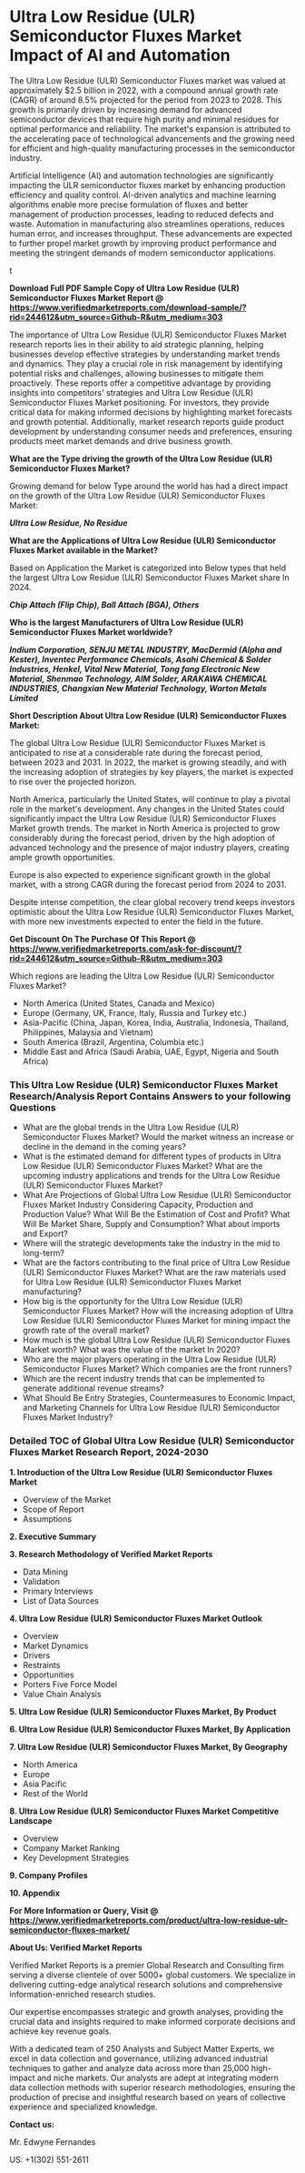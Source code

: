 <meta name="title" content="Global Ultra Low Residue (ULR) Semiconductor Fluxes Market Impact of AI and Automation"><meta name="description" content="The Ultra Low Residue (ULR) Semiconductor Fluxes market was valued at approximately $2.5 billion in 2022, with a compound annual growth rate (CAGR) of around 8.5% proj"><meta name="title" content="Ultra Low Residue (ULR) Semiconductor Fluxes Market Size, Share, Scope, Trends, Growth, Opportunities, Analysis, Forecast"><h1>Ultra Low Residue (ULR) Semiconductor Fluxes Market Impact of AI and Automation</h1><p>The Ultra Low Residue (ULR) Semiconductor Fluxes market was valued at approximately $2.5 billion in 2022, with a compound annual growth rate (CAGR) of around 8.5% projected for the period from 2023 to 2028. This growth is primarily driven by increasing demand for advanced semiconductor devices that require high purity and minimal residues for optimal performance and reliability. The market's expansion is attributed to the accelerating pace of technological advancements and the growing need for efficient and high-quality manufacturing processes in the semiconductor industry.</p><p>Artificial Intelligence (AI) and automation technologies are significantly impacting the ULR semiconductor fluxes market by enhancing production efficiency and quality control. AI-driven analytics and machine learning algorithms enable more precise formulation of fluxes and better management of production processes, leading to reduced defects and waste. Automation in manufacturing also streamlines operations, reduces human error, and increases throughput. These advancements are expected to further propel market growth by improving product performance and meeting the stringent demands of modern semiconductor applications.</p>t</p><p id="" class=""><strong>Download Full PDF Sample Copy of Ultra Low Residue (ULR) Semiconductor Fluxes Market Report @ <a href="https://www.verifiedmarketreports.com/download-sample/?rid=244612&utm_source=Github-R&utm_medium=303" target="_blank">https://www.verifiedmarketreports.com/download-sample/?rid=244612&utm_source=Github-R&utm_medium=303</a></strong></p><p>The importance of&nbsp;Ultra Low Residue (ULR) Semiconductor Fluxes Market research reports lies in their ability to aid strategic planning, helping businesses develop effective strategies by understanding market trends and dynamics. They play a crucial role in risk management by identifying potential risks and challenges, allowing businesses to mitigate them proactively. These reports offer a competitive advantage by providing insights into competitors' strategies and Ultra Low Residue (ULR) Semiconductor Fluxes Market positioning. For investors, they provide critical data for making informed decisions by highlighting market forecasts and growth potential. Additionally, market research reports guide product development by understanding consumer needs and preferences, ensuring products meet market demands and drive business growth.</p><p><strong>What are the&nbsp;Type driving the growth of the Ultra Low Residue (ULR) Semiconductor Fluxes Market?</strong></p><p id="" class="">Growing demand for below Type around the world has had a direct impact on the growth of the Ultra Low Residue (ULR) Semiconductor Fluxes Market:</p><em><strong>Ultra Low Residue, No Residue</strong></em></p><strong>What are the&nbsp;Applications&nbsp;of Ultra Low Residue (ULR) Semiconductor Fluxes Market available in the Market?</strong></p><p id="" class="">Based on Application the Market is categorized into Below types that held the largest Ultra Low Residue (ULR) Semiconductor Fluxes Market share In 2024.</p><em><strong>Chip Attach (Flip Chip), Ball Attach (BGA), Others</strong></em></p><strong>Who is the largest Manufacturers of Ultra Low Residue (ULR) Semiconductor Fluxes Market worldwide?</strong></p><p><em><strong>Indium Corporation, SENJU METAL INDUSTRY, MacDermid (Alpha and Kester), Inventec Performance Chemicals, Asahi Chemical & Solder Industries, Henkel, Vital New Material, Tong fang Electronic New Material, Shenmao Technology, AIM Solder, ARAKAWA CHEMICAL INDUSTRIES, Changxian New Material Technology, Warton Metals Limited</strong></em></p><p id="" class=""><strong>Short Description About Ultra Low Residue (ULR) Semiconductor Fluxes Market:</strong></p><p>The global Ultra Low Residue (ULR) Semiconductor Fluxes Market is anticipated to rise at a considerable rate during the forecast period, between 2023 and 2031. In 2022, the market is growing steadily, and with the increasing adoption of strategies by key players, the market is expected to rise over the projected horizon.</p><p>North America, particularly the United States, will continue to play a pivotal role in the market's development. Any changes in the United States could significantly impact the Ultra Low Residue (ULR) Semiconductor Fluxes Market growth trends. The market in North America is projected to grow considerably during the forecast period, driven by the high adoption of advanced technology and the presence of major industry players, creating ample growth opportunities.</p><p>Europe is also expected to experience significant growth in the global market, with a strong CAGR during the forecast period from 2024 to 2031.</p><p>Despite intense competition, the clear global recovery trend keeps investors optimistic about the Ultra Low Residue (ULR) Semiconductor Fluxes Market, with more new investments expected to enter the field in the future.</p><p id="" class=""><strong>Get Discount On The Purchase Of This Report @ <a href="https://www.verifiedmarketreports.com/ask-for-discount/?rid=244612&utm_source=Github-R&utm_medium=303" target="_blank">https://www.verifiedmarketreports.com/ask-for-discount/?rid=244612&utm_source=Github-R&utm_medium=303</a></strong></p>Which regions are leading the Ultra Low Residue (ULR) Semiconductor Fluxes Market?</p><ul><li>North America (United States, Canada and Mexico)</li><li>Europe (Germany, UK, France, Italy, Russia and Turkey etc.)</li><li>Asia-Pacific (China, Japan, Korea, India, Australia, Indonesia, Thailand, Philippines, Malaysia and Vietnam)</li><li>South America (Brazil, Argentina, Columbia etc.)</li><li>Middle East and Africa (Saudi Arabia, UAE, Egypt, Nigeria and South Africa)</li></ul><h3 id="" class="">This Ultra Low Residue (ULR) Semiconductor Fluxes Market Research/Analysis Report Contains Answers to your following Questions</h3><ul><li>What are the global trends in the Ultra Low Residue (ULR) Semiconductor Fluxes Market? Would the market witness an increase or decline in the demand in the coming years?</li><li>What is the estimated demand for different types of products in Ultra Low Residue (ULR) Semiconductor Fluxes Market? What are the upcoming industry applications and trends for the Ultra Low Residue (ULR) Semiconductor Fluxes Market?</li><li>What Are Projections of Global Ultra Low Residue (ULR) Semiconductor Fluxes Market Industry Considering Capacity, Production and Production Value? What Will Be the Estimation of Cost and Profit? What Will Be Market Share, Supply and Consumption? What about imports and Export?</li><li>Where will the strategic developments take the industry in the mid to long-term?</li><li>What are the factors contributing to the final price of Ultra Low Residue (ULR) Semiconductor Fluxes Market? What are the raw materials used for Ultra Low Residue (ULR) Semiconductor Fluxes Market manufacturing?</li><li>How big is the opportunity for the Ultra Low Residue (ULR) Semiconductor Fluxes Market? How will the increasing adoption of Ultra Low Residue (ULR) Semiconductor Fluxes Market for mining impact the growth rate of the overall market?</li><li>How much is the global Ultra Low Residue (ULR) Semiconductor Fluxes Market worth? What was the value of the market In 2020?</li><li>Who are the major players operating in the Ultra Low Residue (ULR) Semiconductor Fluxes Market? Which companies are the front runners?</li><li>Which are the recent industry trends that can be implemented to generate additional revenue streams?</li><li>What Should Be Entry Strategies, Countermeasures to Economic Impact, and Marketing Channels for Ultra Low Residue (ULR) Semiconductor Fluxes Market Industry?</li></ul><h3 id="" class="">Detailed TOC of Global Ultra Low Residue (ULR) Semiconductor Fluxes Market Research Report, 2024-2030</h3><p id="" class=""><strong>1. Introduction of the Ultra Low Residue (ULR) Semiconductor Fluxes Market</strong></p><ul><li>Overview of the Market</li><li>Scope of Report</li><li>Assumptions</li></ul><p id="" class=""><strong>2. Executive Summary</strong></p><p id="" class=""><strong>3. Research Methodology of Verified Market Reports</strong></p><ul><li>Data Mining</li><li>Validation</li><li>Primary Interviews</li><li>List of Data Sources</li></ul><p id="" class=""><strong>4. Ultra Low Residue (ULR) Semiconductor Fluxes Market Outlook</strong></p><ul><li>Overview</li><li>Market Dynamics</li><li>Drivers</li><li>Restraints</li><li>Opportunities</li><li>Porters Five Force Model</li><li>Value Chain Analysis</li></ul><p id="" class=""><strong>5. Ultra Low Residue (ULR) Semiconductor Fluxes Market, By Product</strong></p><p id="" class=""><strong>6. Ultra Low Residue (ULR) Semiconductor Fluxes Market, By Application</strong></p><p id="" class=""><strong>7. Ultra Low Residue (ULR) Semiconductor Fluxes Market, By Geography</strong></p><ul><li>North America</li><li>Europe</li><li>Asia Pacific</li><li>Rest of the World</li></ul><p id="" class=""><strong>8. Ultra Low Residue (ULR) Semiconductor Fluxes Market Competitive Landscape</strong></p><ul><li>Overview</li><li>Company Market Ranking</li><li>Key Development Strategies</li></ul><p id="" class=""><strong>9. Company Profiles</strong></p><p id="" class=""><strong>10. Appendix</strong></p><p id="" class=""><strong>For More Information or Query, Visit @ <a href="https://www.verifiedmarketreports.com/product/ultra-low-residue-ulr-semiconductor-fluxes-market/" target="_blank">https://www.verifiedmarketreports.com/product/ultra-low-residue-ulr-semiconductor-fluxes-market/</a></strong></p><p id="" class=""><strong>About Us: Verified Market Reports</strong></p><p id="" class="">Verified Market Reports is a premier Global Research and Consulting firm serving a diverse clientele of over 5000+ global customers. We specialize in delivering cutting-edge analytical research solutions and comprehensive information-enriched research studies.</p><p id="" class="">Our expertise encompasses strategic and growth analyses, providing the crucial data and insights required to make informed corporate decisions and achieve key revenue goals.</p><p id="" class="">With a dedicated team of 250 Analysts and Subject Matter Experts, we excel in data collection and governance, utilizing advanced industrial techniques to gather and analyze data across more than 25,000 high-impact and niche markets. Our analysts are adept at integrating modern data collection methods with superior research methodologies, ensuring the production of precise and insightful research based on years of collective experience and specialized knowledge.</p><p id="" class=""><strong>Contact us:</strong></p><p id="" class="">Mr. Edwyne Fernandes</p><p id="" class="">US: +1(302) 551-2611</p>